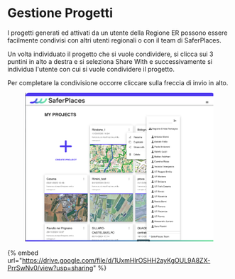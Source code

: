 # Gestione Progetti

I progetti generati ed attivati da un utente della Regione ER possono essere facilmente condivisi con altri utenti regionali o con il team di SaferPlaces.

Un volta individuato il progetto che si vuole condividere, si clicca sui 3 puntini in alto a destra e si seleziona Share With e successivamente si individua l'utente con cui si vuole condividere il progetto.

Per completare la condivisione occorre cliccare sulla freccia di invio in alto.





<figure><img src="../.gitbook/assets/image (2).png" alt=""><figcaption></figcaption></figure>

{% embed url="https://drive.google.com/file/d/1UxmHlrOSHH2ayKgOUL9A8ZX-PrrSwNv0/view?usp=sharing" %}
